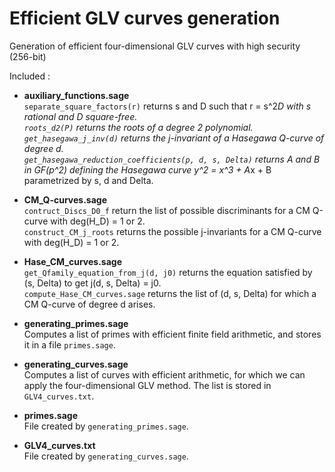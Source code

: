 # Efficient GLV curves generation
Generation of efficient four-dimensional GLV curves with high security (256-bit)

Included :<br>
 - <b>auxiliary_functions.sage</b><br> 
 `separate_square_factors(r)` returns s and D such that r = s^2*D with s rational and D square-free.<br>
 `roots_d2(P)` returns the roots of a degree 2 polynomial.<br>
 `get_hasegawa_j_inv(d)` returns the j-invariant of a Hasegawa Q-curve of degree d.<br>
 `get_hasegawa_reduction_coefficients(p, d, s, Delta)` returns A and B in GF(p^2) defining the Hasegawa
 curve y^2 = x^3 + A*x + B parametrized by s, d and Delta.

 - <b>CM_Q-curves.sage</b><br>
 `contruct_Discs_D0_f` return the list of possible discriminants for a CM Q-curve with deg(H_D) = 1 or 2.<br>
 `construct_CM_j_roots` returns the possible j-invariants for a CM Q-curve with deg(H_D) = 1 or 2.
 
 - <b>Hase_CM_curves.sage</b><br>
  `get_Qfamily_equation_from_j(d, j0)` returns the equation satisfied by (s, Delta) to get j(d, s, Delta) = j0.<br>
  `compute_Hase_CM_curves.sage` returns the list of (d, s, Delta) for which a CM Q-curve of degree d arises.
 
 - <b>generating_primes.sage</b><br> 
 Computes a list of primes with efficient finite field arithmetic, and stores it in a file `primes.sage`.
 
 - <b>generating_curves.sage</b><br>
 Computes a list of curves with efficient arithmetic, for which we can apply the four-dimensional GLV method. The list is stored in
 `GLV4_curves.txt`.

- <b>primes.sage</b><br>
File created by `generating_primes.sage`.

- <b>GLV4_curves.txt</b><br>
File created by `generating_curves.sage`.
